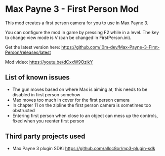 # Max Payne 3 - First Person Mod

This mod creates a first person camera for you to use in Max Payne 3.

You can configure the mod in game by pressing F2 while in a level. The key to change view mode is V (can be changed in FirstPerson.ini).

Get the latest version here: <https://github.com/l0m-dev/Max-Payne-3-First-Person/releases/latest>  

Mod video: <https://youtu.be/dCxxW9OzikY>

## List of known issues
  - The gun moves based on where Max is aiming at, this needs to be disabled in first person somehow
  - Max moves too much in cover for the first person camera
  - In chapter 11 on the zipline the first person camera is sometimes too obstructed
  - Entering first person when close to an object can mess up the controls, fixed when you reenter first person

## Third party projects used
  - Max Payne 3 plugin SDK: <https://github.com/alloc8or/mp3-plugin-sdk>
